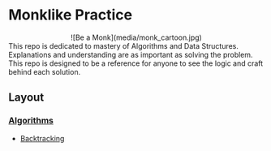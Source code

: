 # Monklike Practice
<center>![Be a Monk](media/monk_cartoon.jpg)</center>
This repo is dedicated to mastery of Algorithms and Data Structures. Explanations and understanding are as important as solving the problem. 
This repo is designed to be a reference for anyone to see the logic and craft behind each solution. 



## Layout 

### [Algorithms](Algorithms)
* [Backtracking](Algorithms/Backtracking)